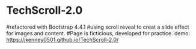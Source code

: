 # TechScroll-2.0
#refactored with Bootstrap 4.4.1
#using scroll reveal to creat a slide effect for images and content.
#Page is ficticious, developed for practice.
 demo: https://jkenney0501.github.io/TechScroll-2.0/
